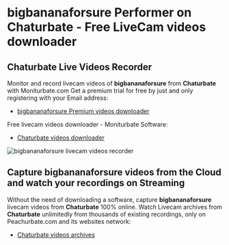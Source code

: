 # bigbananaforsure Performer on Chaturbate - Free LiveCam videos downloader

## Chaturbate Live Videos Recorder

Monitor and record livecam videos of **bigbananaforsure** from **Chaturbate** with Moniturbate.com
Get a premium trial for free by just and only registering with your Email address:
* [bigbananaforsure Premium videos downloader](https://moniturbate.com/request-demo-licence-key.html)

Free livecam videos downloader - Moniturbate Software:
* [Chaturbate videos downloader](https://moniturbate.com/moniturbate-download-software.html)

![bigbananaforsure livecam videos recorder](https://peachurnet.com/templates/moniturbate-software.png)


## Capture bigbananaforsure videos from the Cloud and watch your recordings on Streaming

Without the need of downloading a software, capture **bigbananaforsure** livecam videos from **Chaturbate** 100% online.
Watch Livecam archives from **Chaturbate** unlimitedly from thousands of existing recordings, only on Peachurbate.com and its websites network:
* [Chaturbate videos archives](https://peachurnet.com/)